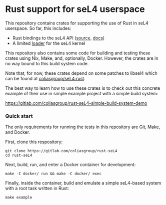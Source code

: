 # Rust support for seL4 userspace

This repository contains crates for supporting the use of Rust in seL4 userspace. So far, this includes:

- Rust bindings to the seL4 API ([source](./crates/sel4), [docs](https://coliasgroup.gitlab.io/rust-seL4-html/))
- A limited [loader](./crates/loader) for the seL4 kernel

This repository also contains some code for building and testing these crates using Nix, Make, and, optionally, Docker. However, the crates are in no way bound to this build system code.

Note that, for now, these crates depend on some patches to libsel4 which can be found at [coliasgroup/seL4:rust](https://gitlab.com/coliasgroup/seL4/-/tree/rust).

The best way to learn how to use these crates is to check out this concrete example of their use in simple example project with a simple build system:

https://gitlab.com/coliasgroup/rust-seL4-simple-build-system-demo

### Quick start

The only requirements for running the tests in this repository are Git, Make, and Docker.

First, clone this respository:

```
git clone https://gitlab.com/coliasgroup/rust-seL4
cd rust-seL4
```

Next, build, run, and enter a Docker container for development:

```
make -C docker/ run && make -C docker/ exec
```

Finally, inside the container, build and emulate a simple seL4-based system with a root task written in Rust:

```
make example
```
